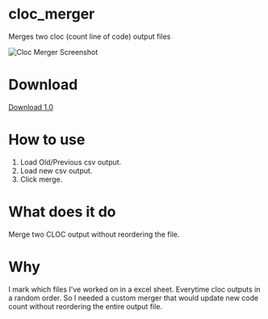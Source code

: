 # cloc_merger
Merges two cloc (count line of code) output files

![Cloc Merger Screenshot](https://i.imgur.com/kOblR9h.png)

# Download
[Download 1.0](https://github.com/loolo78/cloc_merger/raw/a376f9dd601f6a77bd3e6161d4b58e6c32f9c784/dist/cloc_merger.exe)


# How to use
1. Load Old/Previous csv output.
2. Load new csv output.
3. Click merge.

# What does it do
Merge two CLOC output without reordering the file.

# Why
I mark which files I've worked on in a excel sheet. Everytime cloc outputs in a random order. 
So I needed a custom merger that would update new code count without reordering the entire output file.
